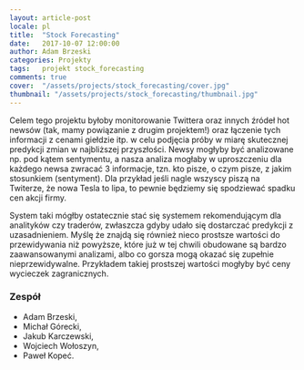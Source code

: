 ```yaml
---
layout: article-post
locale: pl
title:  "Stock Forecasting"
date:   2017-10-07 12:00:00
author: Adam Brzeski
categories: Projekty
tags:	projekt stock_forecasting
comments: true
cover:  "/assets/projects/stock_forecasting/cover.jpg"
thumbnail: "/assets/projects/stock_forecasting/thumbnail.jpg"
---
```


Celem tego projektu byłoby monitorowanie Twittera oraz innych źródeł hot newsów (tak, mamy powiązanie z drugim projektem!) oraz łączenie tych informacji z cenami giełdzie itp. w celu podjęcia próby w miarę skutecznej predykcji zmian w najbliższej przyszłości. Newsy mogłyby być analizowane np. pod kątem sentymentu, a nasza analiza mogłaby w uproszczeniu dla każdego newsa zwracać 3 informacje, tzn. kto pisze, o czym pisze, z jakim stosunkiem (sentyment). Dla przykład jeśli nagle wszyscy piszą na Twiterze, że nowa Tesla to lipa, to pewnie będziemy się spodziewać spadku cen akcji firmy.

System taki mógłby ostatecznie stać się systemem rekomendującym dla analityków czy traderów, zwłaszcza gdyby udało się dostarczać predykcji z uzasadnieniem. Myślę że znajdą się również nieco prostsze wartości do przewidywania niż powyższe, które już w tej chwili obudowane są bardzo zaawansowanymi analizami, albo co gorsza mogą okazać się zupełnie nieprzewidywalne. Przykładem takiej prostszej wartości mogłyby być ceny wycieczek zagranicznych.

### Zespół
- Adam Brzeski,
- Michał Górecki,
- Jakub Karczewski,
- Wojciech Wołoszyn,
- Paweł Kopeć.
